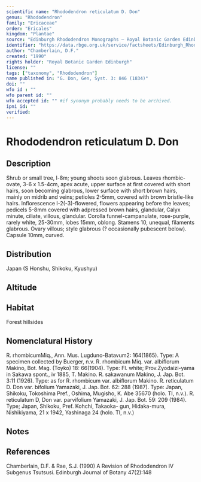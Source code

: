 ```yaml
---
scientific name: "Rhododendron reticulatum D. Don"
genus: "Rhododendron"
family: "Ericaceae"
order: "Ericales"
kingdom: "Plantae"
source: "Edinburgh Rhododendron Monographs – Royal Botanic Garden Edinburgh"
identifier: "https://data.rbge.org.uk/service/factsheets/Edinburgh_Rhododendron_Monographs.xhtml"
author: "Chamberlain, D.F."
created: "1990"
rights holder: "Royal Botanic Garden Edinburgh"
license: ""
tags: ["taxonomy", "Rhododendron"]
name published in: "G. Don, Gen, Syst. 3: 846 (1834)"
doi: ""
wfo id : ""
wfo parent id: ""
wfo accepted id: "" #if synonym probably needs to be archived.                      
ipni id: ""
verified:
---
```


                       

# Rhododendron reticulatum D. Don

## Description
Shrub or small tree, l-8m; young shoots soon glabrous. Leaves rhombic-ovate, 3-6 x 1.5-4cm, apex acute, upper surface at first covered with short hairs, soon becoming glabrous, lower surface with short brown hairs, mainly on midrib and veins; petioles 2-5mm, covered with brown bristle-like hairs. Inflorescence l-2(-3)-flowered, flowers appearing before the leaves; pedicels 5-8mm covered with adpressed brown hairs, glandular, Calyx minute, ciliate, villous, glandular. Corolla funnel-campanulate, rose-purple, rarely white, 25-30mm, lobes 15mm, oblong. Stamens 10, unequal, filaments glabrous. Ovary villous; style glabrous (? occasionally pubescent below). Capsule 10mm, curved.

## Distribution
Japan (S Honshu, Shikoku, Kyushyu)

## Altitude


## Habitat
Forest hillsides

## Nomenclatural History
R. rhombicumMiq., Ann. Mus. Lugduno-Batavum2: 164(1865). Type: A specimen collected by Buerger, n.v. R. rhombicum Miq. var. albiflorum Makino, Bot. Mag. (Toyko) 18: 66(1904). Type: Fl. white; Prov.Zyodaizi-yama in Sakawa spont., iv 1885, T. Makino. R. sakawanum Makino, J. Jap. Bot. 3:11 (1926). Type: as for R. rhombicum var. albiflorum Makino. R. reticulatum D. Don var. bifolium Yamazaki, J. Jap. Bot. 62: 288 (1987). Type: Japan, Shikoku, Tokoshima Pref., Oshima, Mugisho, K. Abe 35670 (holo. TI, n.v.). R. reticulatum D, Don var. parvifolium Yamazaki, J. Jap. Bot. 59: 209 (1984). Type; Japan, Shikoku, Pref. Kohchi, Takaoka- gun, Hidaka-mura, Nishikiyama, 21 x 1942, Yashinaga 24 (holo. TI, n.v.)
                       
## Notes


## References

Chamberlain, D.F. & Rae, S.J. (1990) A Revision of Rhododendron IV Subgenus Tsutsusi. Edinburgh Journal of Botany 47(2):148
